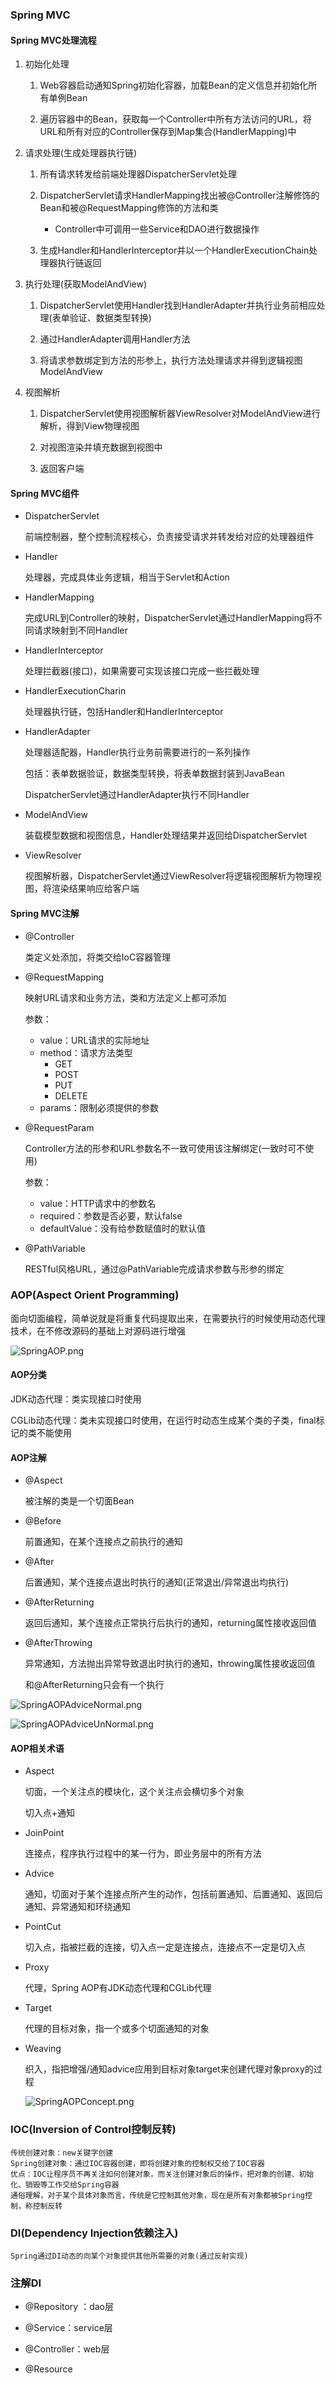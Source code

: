 ### Spring MVC

#### Spring MVC处理流程

1. 初始化处理
   
    1. Web容器启动通知Spring初始化容器，加载Bean的定义信息并初始化所有单例Bean
       
    2. 遍历容器中的Bean，获取每一个Controller中所有方法访问的URL，将URL和所有对应的Controller保存到Map集合(HandlerMapping)中
    
2. 请求处理(生成处理器执行链)
   
    1. 所有请求转发给前端处理器DispatcherServlet处理
       
    2. DispatcherServlet请求HandlerMapping找出被@Controller注解修饰的Bean和被@RequestMapping修饰的方法和类
       
       * Controller中可调用一些Service和DAO进行数据操作
       
    3. 生成Handler和HandlerInterceptor并以一个HandlerExecutionChain处理器执行链返回
    
3. 执行处理(获取ModelAndView)
   
    1. DispatcherServlet使用Handler找到HandlerAdapter并执行业务前相应处理(表单验证、数据类型转换)
       
    2. 通过HandlerAdapter调用Handler方法
       
    3. 将请求参数绑定到方法的形参上，执行方法处理请求并得到逻辑视图ModelAndView
    
4. 视图解析
   
    1. DispatcherServlet使用视图解析器ViewResolver对ModelAndView进行解析，得到View物理视图
       
    2. 对视图渲染并填充数据到视图中
       
    3. 返回客户端

#### Spring MVC组件

* DispatcherServlet
    
    前端控制器，整个控制流程核心，负责接受请求并转发给对应的处理器组件
  
* Handler

    处理器，完成具体业务逻辑，相当于Servlet和Action
  
* HandlerMapping

    完成URL到Controller的映射，DispatcherServlet通过HandlerMapping将不同请求映射到不同Handler
  
* HandlerInterceptor

    处理拦截器(接口)，如果需要可实现该接口完成一些拦截处理
  
* HandlerExecutionCharin

    处理器执行链，包括Handler和HandlerInterceptor
  
* HandlerAdapter
    
    处理器适配器，Handler执行业务前需要进行的一系列操作
  
    包括：表单数据验证，数据类型转换，将表单数据封装到JavaBean
  
    DispatcherServlet通过HandlerAdapter执行不同Handler
  
* ModelAndView

    装载模型数据和视图信息，Handler处理结果并返回给DispatcherServlet
  
* ViewResolver

    视图解析器，DispatcherServlet通过ViewResolver将逻辑视图解析为物理视图，将渲染结果响应给客户端
  
#### Spring MVC注解

* @Controller

    类定义处添加，将类交给IoC容器管理

* @RequestMapping

  映射URL请求和业务方法，类和方法定义上都可添加

  参数：
    * value：URL请求的实际地址
    * method：请求方法类型
        * GET
        * POST
        * PUT
        * DELETE
    * params：限制必须提供的参数

* @RequestParam

    Controller方法的形参和URL参数名不一致可使用该注解绑定(一致时可不使用)

    参数：
    * value：HTTP请求中的参数名
    * required：参数是否必要，默认false
    * defaultValue：没有给参数赋值时的默认值

* @PathVariable

    RESTful风格URL，通过@PathVariable完成请求参数与形参的绑定

### AOP(Aspect Orient Programming)

面向切面编程，简单说就是将重复代码提取出来，在需要执行的时候使用动态代理技术，在不修改源码的基础上对源码进行增强

![SpringAOP.png](images/SpringAOP.png)

#### AOP分类

JDK动态代理：类实现接口时使用
    
CGLib动态代理：类未实现接口时使用，在运行时动态生成某个类的子类，final标记的类不能使用

#### AOP注解

* @Aspect

    被注解的类是一个切面Bean

* @Before
  
    前置通知，在某个连接点之前执行的通知
  
* @After
  
    后置通知，某个连接点退出时执行的通知(正常退出/异常退出均执行)
  
* @AfterReturning
  
    返回后通知，某个连接点正常执行后执行的通知，returning属性接收返回值
  
* @AfterThrowing

    异常通知，方法抛出异常导致退出时执行的通知，throwing属性接收返回值

    和@AfterReturning只会有一个执行

![SpringAOPAdviceNormal.png](images/SpringAOPAdviceNormal.png)

![SpringAOPAdviceUnNormal.png](images/SpringAOPAdviceUnNormal.png)

#### AOP相关术语

* Aspect

    切面，一个关注点的模块化，这个关注点会横切多个对象

    切入点+通知

* JoinPoint

    连接点，程序执行过程中的某一行为，即业务层中的所有方法

* Advice

    通知，切面对于某个连接点所产生的动作，包括前置通知、后置通知、返回后通知、异常通知和环绕通知

* PointCut

    切入点，指被拦截的连接，切入点一定是连接点，连接点不一定是切入点

* Proxy
    
    代理，Spring AOP有JDK动态代理和CGLib代理

* Target

    代理的目标对象，指一个或多个切面通知的对象

* Weaving

    织入，指把增强/通知advice应用到目标对象target来创建代理对象proxy的过程

  ![SpringAOPConcept.png](images/SpringAOPConcept.png)

### IOC(Inversion of Control控制反转)

    传统创建对象：new关键字创建
    Spring创建对象：通过IOC容器创建，即将创建对象的控制权交给了IOC容器
    优点：IOC让程序员不再关注如何创建对象，而关注创建对象后的操作，把对象的创建、初始化、销毁等工作交给Spring容器
    通俗理解，对于某个具体对象而言，传统是它控制其他对象，现在是所有对象都被Spring控制，称控制反转

### DI(Dependency Injection依赖注入)

    Spring通过DI动态的向某个对象提供其他所需要的对象(通过反射实现)

### 注解DI

* @Repository ：dao层
  
* @Service：service层
  
* @Controller：web层
  
* @Resource

